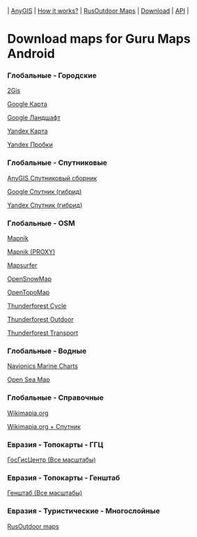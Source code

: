 | [AnyGIS][01] | [How it works?][02] | [RusOutdoor Maps][03] | [Download][04] | [API][05] |


[01]: https://nnngrach.github.io/AnyGIS_maps/index_en
[02]: https://nnngrach.github.io/AnyGIS_maps/Web/Html/Description_en
[03]: https://nnngrach.github.io/AnyGIS_maps/Web/Html/RusOutdoor_en
[04]: https://nnngrach.github.io/AnyGIS_maps/Web/Html/DownloadPage_en
[05]: https://nnngrach.github.io/AnyGIS_maps/Web/Html/Api_en
# Download maps for Guru Maps Android


### Глобальные - Городские
[2Gis](https://anygis.herokuapp.com/download/galileo/Global-City_2gis.ms "Скачать эту карту")

[Google Карта](https://anygis.herokuapp.com/download/galileo/Global-City_Google_map.ms "Скачать эту карту")

[Google Ландшафт](https://anygis.herokuapp.com/download/galileo/Global-City_Google_terrain.ms "Скачать эту карту")

[Yandex Карта](https://anygis.herokuapp.com/download/galileo/Global-City_Yandex_map.ms "Скачать эту карту")

[Yandex Пробки](https://anygis.herokuapp.com/download/galileo/Global-City_Yandex_traffic.ms "Скачать эту карту")



### Глобальные - Спутниковые
[AnyGIS Спутниковый сборник](https://anygis.herokuapp.com/download/galileo/Global-Satellites_All.ms "Скачать эту карту")

[Google Спутник (гибрид)](https://anygis.herokuapp.com/download/galileo/Global-Satellites_Google_with_labels.ms "Скачать эту карту")

[Yandex Спутник (гибрид)](https://anygis.herokuapp.com/download/galileo/Global-Satellites_Yandex_with_labels.ms "Скачать эту карту")



### Глобальные - OSM
[Mapnik](https://anygis.herokuapp.com/download/galileo/Global-OSM_Mapnik.ms "Скачать эту карту")

[Mapnik (PROXY)](https://anygis.herokuapp.com/download/galileo/Global-OSM_Mapnik_Proxy.ms "Скачать эту карту")

[Mapsurfer](https://anygis.herokuapp.com/download/galileo/Global-OSM_Mapsurfer.ms "Скачать эту карту")

[OpenSnowMap](https://anygis.herokuapp.com/download/galileo/Global-OSM_OpenSnowMap.ms "Скачать эту карту")

[OpenTopoMap](https://anygis.herokuapp.com/download/galileo/Global-OSM_OpenTopoMap.ms "Скачать эту карту")

[Thunderforest Cycle](https://anygis.herokuapp.com/download/galileo/Global-OSM_Thunderforest_Cycle.ms "Скачать эту карту")

[Thunderforest Outdoor](https://anygis.herokuapp.com/download/galileo/Global-OSM_Thunderforest_Outdoor.ms "Скачать эту карту")

[Thunderforest Transport](https://anygis.herokuapp.com/download/galileo/Global-OSM_Thunderforest_Transport.ms "Скачать эту карту")



### Глобальные - Водные
[Navionics Marine Charts](https://anygis.herokuapp.com/download/galileo/Global-Water_Navionics_Marine_Charts.ms "Скачать эту карту")

[Open Sea Map](https://anygis.herokuapp.com/download/galileo/Global-Water_OpenSeaMap.ms "Скачать эту карту")



### Глобальные - Справочные
[Wikimapia.org](https://anygis.herokuapp.com/download/galileo/Global_Wikimapia.ms "Скачать эту карту")

[Wikimapia.org + Спутник](https://anygis.herokuapp.com/download/galileo/Global_Wikimapia_satellite.ms "Скачать эту карту")



### Евразия - Топокарты - ГГЦ
[ГосГисЦентр (Все масштабы)](https://anygis.herokuapp.com/download/galileo/Eurasia-Topo_GGC_All.ms "Скачать эту карту")



### Евразия - Топокарты - Генштаб
[Генштаб (Все масштабы)](https://anygis.herokuapp.com/download/galileo/Eurasia-Topo_Genshtab_All.ms "Скачать эту карту")



### Евразия - Туристические - Многослойные
[RusOutdoor maps](https://anygis.herokuapp.com/download/galileo/Eurasia-Hiking-Multylayer_RusOutdoorMaps.ms "Скачать эту карту")

